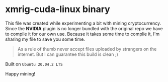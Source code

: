 # xmrig-cuda-linux binary
This file was created while experimenting a bit with mining cryptocurrency. Since the **NVIDIA** plugin is no longer bundled with the original repo we have to compile it for our own use. Because it takes some time to complie it, I'm sharing my file to save you some time.

>As a rule of thumb never accept files uploaded by strangers on the internet. But I can guarantee this build is clean ;)

Built on `Ubuntu 20.04.2 LTS`


Happy mining!
